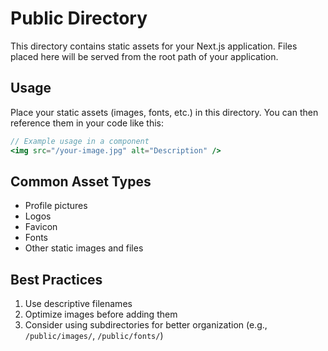 # Public Directory

This directory contains static assets for your Next.js application. Files placed here will be served from the root path of your application.

## Usage

Place your static assets (images, fonts, etc.) in this directory. You can then reference them in your code like this:

```jsx
// Example usage in a component
<img src="/your-image.jpg" alt="Description" />
```

## Common Asset Types

- Profile pictures
- Logos
- Favicon
- Fonts
- Other static images and files

## Best Practices

1. Use descriptive filenames
2. Optimize images before adding them
3. Consider using subdirectories for better organization (e.g., `/public/images/`, `/public/fonts/`) 